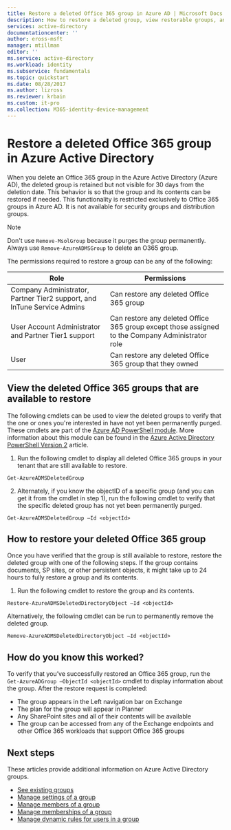 ```yaml
---
title: Restore a deleted Office 365 group in Azure AD | Microsoft Docs
description: How to restore a deleted group, view restorable groups, and permamnently delete a group in Azure Active Directory
services: active-directory
documentationcenter: ''
author: eross-msft
manager: mtillman
editor: ''
ms.service: active-directory
ms.workload: identity
ms.subservice: fundamentals
ms.topic: quickstart
ms.date: 08/28/2017
ms.author: lizross 
ms.reviewer: krbain
ms.custom: it-pro
ms.collection: M365-identity-device-management
---
```


# Restore a deleted Office 365 group in Azure Active Directory

When you delete an Office 365 group in the Azure Active Directory (Azure AD), the deleted group is retained but not visible for 30 days from the deletion date. This behavior is so that the group and its contents can be restored if needed. This functionality is restricted exclusively to Office 365 groups in Azure AD. It is not available for security groups and distribution groups.

> [!NOTE]
> Don't use `Remove-MsolGroup` because it purges the group permanently. Always use `Remove-AzureADMSGroup` to delete an O365 group.

The permissions required to restore a group can be any of the following:

Role | Permissions
--------- | ---------
Company Administrator, Partner Tier2 support, and InTune Service Admins | Can restore any deleted Office 365 group
User Account Administrator and Partner Tier1 support | Can restore any deleted Office 365 group except those assigned to the Company Administrator role
User | Can restore any deleted Office 365 group that they owned


## View the deleted Office 365 groups that are available to restore

The following cmdlets can be used to view the deleted groups to verify that the one or ones you're interested in have not yet been permanently purged. These cmdlets are part of the [Azure AD PowerShell module](https://www.powershellgallery.com/packages/AzureAD/). More information about this module can be found in the [Azure Active Directory PowerShell Version 2](/powershell/azure/install-adv2?view=azureadps-2.0) article.

1.  Run the following cmdlet to display all deleted Office 365 groups in your tenant that are still available to restore.
   
  ```
  Get-AzureADMSDeletedGroup
  ```

2.  Alternately, if you know the objectID of a specific group (and you can get it from the cmdlet in step 1), run the following cmdlet to verify that the specific deleted group has not yet been permanently purged.
  
  ```
  Get-AzureADMSDeletedGroup –Id <objectId>
  ```

## How to restore your deleted Office 365 group
Once you have verified that the group is still available to restore, restore the deleted group with one of the following steps. If the group contains documents, SP sites, or other persistent objects, it might take up to 24 hours to fully restore a group and its contents.

1.	Run the following cmdlet to restore the group and its contents.
 
 ```
 Restore-AzureADMSDeletedDirectoryObject –Id <objectId>
 ``` 

Alternatively, the following cmdlet can be run to permanently remove the deleted group.
 ```
 Remove-AzureADMSDeletedDirectoryObject –Id <objectId>
 ```

## How do you know this worked?

To verify that you’ve successfully restored an Office 365 group, run the `Get-AzureADGroup –ObjectId <objectId>` cmdlet to display information about the group. After the restore request is completed:

- The group appears in the Left navigation bar on Exchange
- The plan for the group will appear in Planner
- Any SharePoint sites and all of their contents will be available
- The group can be accessed from any of the Exchange endpoints and other Office 365 workloads that support Office 365 groups

## Next steps
These articles provide additional information on Azure Active Directory groups.

* [See existing groups](../fundamentals/active-directory-groups-view-azure-portal.md)
* [Manage settings of a group](../fundamentals/active-directory-groups-settings-azure-portal.md)
* [Manage members of a group](../fundamentals/active-directory-groups-members-azure-portal.md)
* [Manage memberships of a group](../fundamentals/active-directory-groups-membership-azure-portal.md)
* [Manage dynamic rules for users in a group](groups-dynamic-membership.md)
